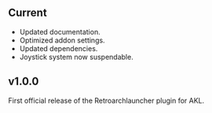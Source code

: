 ## Current
- Updated documentation.
- Optimized addon settings.
- Updated dependencies.
- Joystick system now suspendable.

## v1.0.0
First official release of the Retroarchlauncher plugin for AKL.